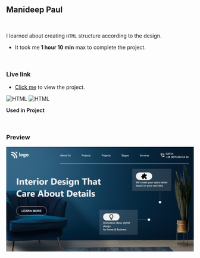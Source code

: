 ## Manideep Paul 

<br>


I learned about creating `HTML` structure according to the design.

- It took me **1 hour 10 min** max to complete the project.

<br>

### Live link

- [Click me](https://live-class-project-10.vercel.app/) to view the project.


![HTML](https://img.shields.io/badge/-HTML-D4F6CC?logo=HTML5)
![HTML](https://img.shields.io/badge/-CSS%20-1572B6?logo=CSS3)

**Used in Project**

<br>

### Preview

![screeenshot](./screenshot-10.png)